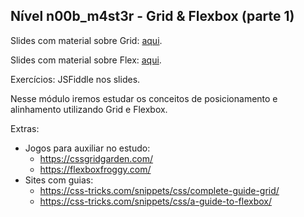 ## Nível n00b_m4st3r - Grid & Flexbox (parte 1)

Slides com material sobre Grid: [aqui](https://slides.com/pedromello/adt-dev-n00b_m4st3r-grid).

Slides com material sobre Flex: [aqui](https://slides.com/pedromello/adt-dev-n00b_m4st3r-flexbox).

Exercícios: JSFiddle nos slides.

Nesse módulo iremos estudar os conceitos de posicionamento e alinhamento utilizando Grid e Flexbox.

Extras: 
- Jogos para auxiliar no estudo:
  - https://cssgridgarden.com/
  - https://flexboxfroggy.com/
- Sites com guias:
  - https://css-tricks.com/snippets/css/complete-guide-grid/
  - https://css-tricks.com/snippets/css/a-guide-to-flexbox/